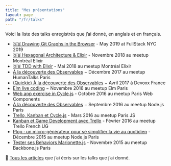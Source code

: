 ```yaml
---
title: "Mes présentations"
layout: page
path: "/fr/talks"
---
```


Voici la liste des talks enregistrés que j’ai donné, en anglais et en français.

* [🇬🇧 Drawing Git Graphs in the Browser](/en/2019/06/drawing-git-graphs-browser/) - May 2019 at FullStack NYC 2019
* [🇬🇧 Hexagonal Architecture & Elixir](https://youtu.be/sdM1KkjtCe8) - Novembre 2018 au meetup Montréal Elixir
* [🇬🇧 TDD with Elixir](https://youtu.be/HlGaHZWqItU) - Mai 2018 au meetup Montréal Elixir
* [À la découverte des Observables](https://youtu.be/JSeOF5UiayY) − Décembre 2017 au meetup HumanTalks Paris
* [(Quickie) À la découverte des Observables](https://youtu.be/ocgVSQhashY) − Avril 2017 à Devoxx France
* [Elm live coding](https://youtu.be/uy0gV-XGuuY) − Novembre 2016 au meetup Elm Paris
* [Web app exercise in Cycle.js](https://youtu.be/962HNnLggQE) - Octobre 2016 au meetup Paris Web Components
* [À la découverte des Observables](https://youtu.be/qxAnB1035_o) − Septembre 2016 au meetup Node.js Paris
* [Trello, Kanban et Cycle.js](https://youtu.be/8fHo34Ah6B0) - Mars 2016 au meetup Paris JS
* [Kanban et Game Development avec Trello](https://youtu.be/4P-mfUew8MQ) - Février 2016 au meetup Trello French UG
* [Plop : un micro-générateur pour se simplifier la vie au quotidien](https://youtu.be/1GyoY6V-0ss) - Décembre 2015 au meetup Node.js Paris
* [Tester ses Behaviors Marionette.js](https://youtu.be/0VHW_7PyjBw?t=1702) - Novembre 2015 au meetup Backbone.js Paris

🎩 [Tous les articles](/fr/tags/talk/) que j’ai écris sur les talks que j’ai donné.
